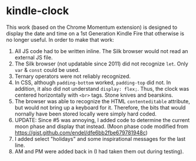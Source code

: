 # kindle-clock

This work (based on the Chrome Momentum extension) is designed to display the date and time on a 1st Generation Kindle Fire that otherwise is no longer useful.
In order to make that work:

1. All JS code had to be written inline. The Silk browser would not read an external JS file.
2. The Silk browser (not updatable since 2011) did not recognize `let`. Only `var` & `const` could be used.
3. Ternary operators were not reliably recognized.
4. In CSS, although `padding-bottom` worked, `padding-top` did not. In addition, it also did not understand `display: flex;`. Thus, the clock was centered horizontally with `<br>` tags. Stone knives and bearskins.
5. The browser was able to recognize the HTML `contenteditable` attribute, but would not bring up a keyboard for it. Therefore, the bits that would nornally have been stored locally were simply hard coded.
6. UPDATE: Since #5 was annoying, I added code to determine the current moon phase and display that instead.
   (Moon phase code modified from https://gist.github.com/endel/dfe6bb2fbe679781948c)
7. I added select "holidays" and some inspirational messages for the last line.
8. AM and PM were added back in (I had taken them out during testing).
